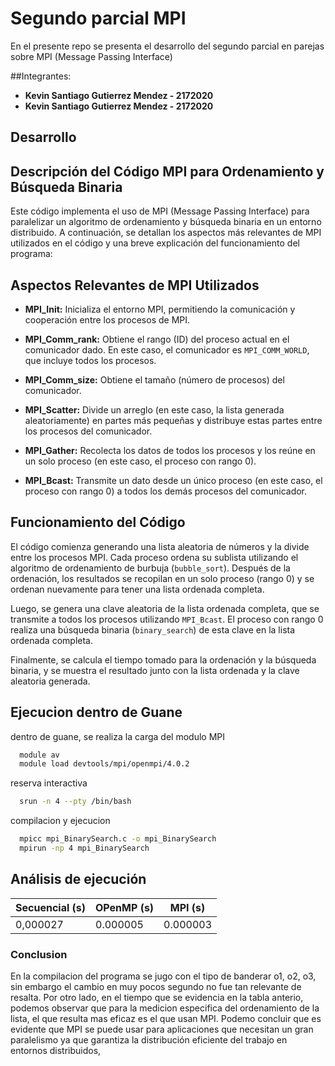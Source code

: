 # Segundo parcial MPI
En el presente repo se presenta el desarrollo del segundo parcial en parejas sobre MPI (Message Passing Interface)

##Integrantes:

- **Kevin Santiago Gutierrez Mendez - 2172020**
- **Kevin Santiago Gutierrez Mendez - 2172020**

## Desarrollo

## Descripción del Código MPI para Ordenamiento y Búsqueda Binaria

Este código implementa el uso de MPI (Message Passing Interface) para paralelizar un algoritmo de ordenamiento y búsqueda binaria en un entorno distribuido. A continuación, se detallan los aspectos más relevantes de MPI utilizados en el código y una breve explicación del funcionamiento del programa:

## Aspectos Relevantes de MPI Utilizados

- **MPI_Init:** Inicializa el entorno MPI, permitiendo la comunicación y cooperación entre los procesos de MPI.
  
- **MPI_Comm_rank:** Obtiene el rango (ID) del proceso actual en el comunicador dado. En este caso, el comunicador es `MPI_COMM_WORLD`, que incluye todos los procesos.
  
- **MPI_Comm_size:** Obtiene el tamaño (número de procesos) del comunicador.
  
- **MPI_Scatter:** Divide un arreglo (en este caso, la lista generada aleatoriamente) en partes más pequeñas y distribuye estas partes entre los procesos del comunicador.
  
- **MPI_Gather:** Recolecta los datos de todos los procesos y los reúne en un solo proceso (en este caso, el proceso con rango 0).
  
- **MPI_Bcast:** Transmite un dato desde un único proceso (en este caso, el proceso con rango 0) a todos los demás procesos del comunicador.

## Funcionamiento del Código

El código comienza generando una lista aleatoria de números y la divide entre los procesos MPI. Cada proceso ordena su sublista utilizando el algoritmo de ordenamiento de burbuja (`bubble_sort`). Después de la ordenación, los resultados se recopilan en un solo proceso (rango 0) y se ordenan nuevamente para tener una lista ordenada completa.

Luego, se genera una clave aleatoria de la lista ordenada completa, que se transmite a todos los procesos utilizando `MPI_Bcast`. El proceso con rango 0 realiza una búsqueda binaria (`binary_search`) de esta clave en la lista ordenada completa.

Finalmente, se calcula el tiempo tomado para la ordenación y la búsqueda binaria, y se muestra el resultado junto con la lista ordenada y la clave aleatoria generada.
## Ejecucion dentro de Guane

dentro de guane, se realiza la carga del modulo MPI

```bash
  module av
  module load devtools/mpi/openmpi/4.0.2
```
reserva interactiva 
```bash
  srun -n 4 --pty /bin/bash
```
compilacion y ejecucion
```bash
  mpicc mpi_BinarySearch.c -o mpi_BinarySearch
  mpirun -np 4 mpi_BinarySearch
```
## Análisis de ejecución
    
| Secuencial (s) |   OPenMP  (s)  |     MPI (s)   |
|----------------|----------------|---------------|
|   0,000027     |    0.000005    |   0.000003    |

### Conclusion
En la compilacion del programa se jugo con el tipo de banderar o1, o2, o3, sin embargo el cambio en muy pocos segundo no fue tan relevante de resalta. Por otro lado, en el tiempo que se evidencia en la tabla anterio, podemos observar que para la medicion especifica del ordenamiento de la lista, el que resulta mas eficaz es el que usan MPI. Podemo concluir que es evidente que MPI se puede usar para aplicaciones que necesitan un gran paralelismo ya que garantiza la distribución eficiente del trabajo en entornos distribuidos,

